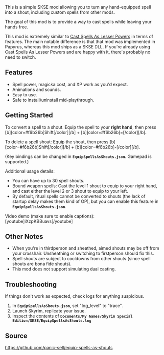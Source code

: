This is a simple SKSE mod allowing you to turn any hand-equipped spell into a shout, including custom spells from other mods.

The goal of this mod is to provide a way to cast spells while leaving your hands free.

This mod is extremely similar to [Cast Spells As Lesser Powers](https://www.nexusmods.com/skyrimspecialedition/mods/65398) in terms of features. The main notable difference is that that mod was implemented in Papyrus, whereas this mod ships as a SKSE DLL. If you're already using Cast Spells As Lesser Powers and are happy with it, there's probably no need to switch.


## **Features**

- Spell power, magicka cost, and XP work as you'd expect.
- Animations and sounds.
- Easy to use.
- Safe to install/uninstall mid-playthrough.


## **Getting Started**

To convert a spell to a shout: Equip the spell to your **right hand**, then press [b][color=#f6b26b]Shift[/color][/b] + [b][color=#f6b26b]=[/color][/b].

To delete a spell shout: Equip the shout, then press [b][color=#f6b26b]Shift[/color][/b] + [b][color=#f6b26b]-[/color][/b].

(Key bindings can be changed in **`EquipSpellsAsShouts.json`**. Gamepad is supported.)

Additional usage details:
- You can have up to 30 spell shouts.
- Bound weapon spells: Cast the level 1 shout to equip to your right hand, and cast either the level 2 or 3 shout to equip to your left.
- By default, ritual spells cannot be converted to shouts (the lack of startup delay makes them kind of OP), but you can enable this feature in **`EquipSpellsAsShouts.json`**.

Video demo (make sure to enable captions):
[youtube]iXzpKBBuavs[/youtube]


## **Other Notes**

- When you're in thirdperson and sheathed, aimed shouts may be off from your crosshair. Unsheathing or switching to firstperson should fix this.
- Spell shouts are subject to cooldowns from other shouts (since spell shouts are bona fide shouts).
- This mod does not support simulating dual casting.


## **Troubleshooting**

If things don't work as expected, check logs for anything suspicious.
1. In **`EquipSpellsAsShouts.json`**, set "log_level" to "trace".
1. Launch Skyrim, replicate your issue.
1. Inspect the contents of **`Documents/My Games/Skyrim Special Edition/SKSE/EquipSpellsAsShouts.log`**


## **Source**

https://github.com/panic-sell/equip-spells-as-shouts
